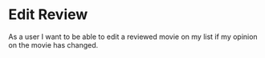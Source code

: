 # Edit Review
As a user I want to be able to edit a reviewed movie on my list if my opinion on the movie has changed. 